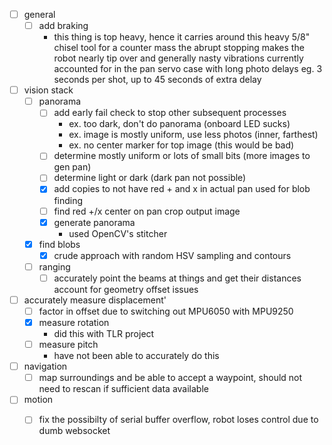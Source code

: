 - [ ] general
  - [ ] add braking
    - this thing is top heavy, hence it carries around this heavy 5/8" chisel tool for a counter mass
      the abrupt stopping makes the robot nearly tip over and generally nasty vibrations
      currently accounted for in the pan servo case with long photo delays eg. 3 seconds per shot, up to 45 seconds of extra delay
- [ ] vision stack
  - [ ] panorama
    - [ ] add early fail check to stop other subsequent processes
      - ex. too dark, don't do panorama (onboard LED sucks)
      - ex. image is mostly uniform, use less photos (inner, farthest)
      - ex. no center marker for top image (this would be bad)
    - [ ] determine mostly uniform or lots of small bits (more images to gen pan)
    - [ ] determine light or dark (dark pan not possible)
    - [x] add copies to not have red + and x in actual pan used for blob finding
    - [ ] find red +/x center on pan crop output image
    - [x] generate panorama
      - used OpenCV's stitcher
  - [x] find blobs
    - [x] crude approach with random HSV sampling and contours
  - [ ] ranging
    - [ ] accurately point the beams at things and get their distances
          account for geometry offset issues
- [ ] accurately measure displacement'
  - [ ] factor in offset due to switching out MPU6050 with MPU9250
  - [x] measure rotation
    - did this with TLR project
  - [ ] measure pitch
    - have not been able to accurately do this
- [ ] navigation
  - [ ] map surroundings and be able to accept a waypoint, should not need to rescan
        if sufficient data available
- [ ] motion
  - [ ] fix the possibilty of serial buffer overflow, robot loses control
        due to dumb websocket

